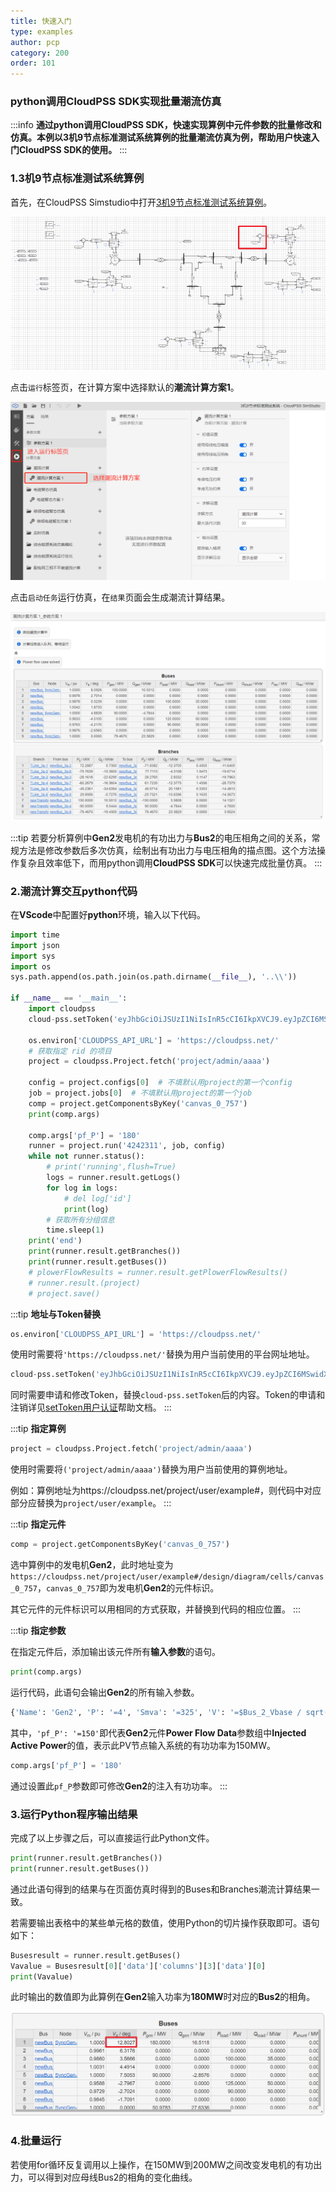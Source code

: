 ```yaml
---
title: 快速入门
type: examples
author: pcp
category: 200
order: 101
---
```


### python调用CloudPSS SDK实现批量潮流仿真

:::info
**通过python调用CloudPSS SDK，快速实现算例中元件参数的批量修改和仿真。本例以3机9节点标准测试系统算例的批量潮流仿真为例，帮助用户快速入门CloudPSS SDK的使用。**
:::

### 1.3机9节点标准测试系统算例

首先，在CloudPSS Simstudio中打开[3机9节点标准测试系统算例](https://internal.cloudpss.net/project/k/cs#/design/diagram/canvas/canvas_0)。

![3机9节点标准测试系统算例](./1.png "3机9节点标准测试系统算例")

点击`运行`标签页，在计算方案中选择默认的**潮流计算方案1**。

![选择潮流计算方案](./2-1.png "选择潮流计算方案")

点击`启动任务`运行仿真，在`结果`页面会生成潮流计算结果。

![潮流计算结果](./3-2.png "潮流计算结果")

:::tip
若要分析算例中**Gen2**发电机的有功出力与**Bus2**的电压相角之间的关系，常规方法是修改参数后多次仿真，绘制出有功出力与电压相角的描点图。这个方法操作复杂且效率低下，而用python调用**CloudPSS SDK**可以快速完成批量仿真。
:::

### 2.潮流计算交互python代码

在**VScode**中配置好**python**环境，输入以下代码。
```python
import time
import json
import sys
import os
sys.path.append(os.path.join(os.path.dirname(__file__), '..\\'))

if __name__ == '__main__':
    import cloudpss
    cloud-pss.setToken('eyJhbGciOiJSUzI1NiIsInR5cCI6IkpXVCJ9.eyJpZCI6MSwidXNlcm5hbWUiOiJhZG1pbiIsInNjb3BlcyI6WyJ1bmtub3duIl0sInR5cGUiOiJTREsiLCJleHAiOjE2NTg1NjgzNDYsImlhdCI6MTYyNjk0MTQ1MX0.hDRBisqpd2bXzg5HZVoTVnxw2GmOAihY5HHALNpFs_gcLCL45Xt8rYKrCUq3CZKq-iM-mYfQvPgWIn2B_QCmUezHtUuRQw_nmBBLb5NMpIAiFJJiBFDGjBvzwBAINCbBFnr8zDxUvwHZMoAb3ed9VNJDqI_CTzB8Q3udTb10-TXs')

    os.environ['CLOUDPSS_API_URL'] = 'https://cloudpss.net/'
    # 获取指定 rid 的项目
    project = cloudpss.Project.fetch('project/admin/aaaa')

    config = project.configs[0]  # 不填默认用project的第一个config
    job = project.jobs[0]  # 不填默认用project的第一个job
    comp = project.getComponentsByKey('canvas_0_757')
    print(comp.args)
    
    comp.args['pf_P'] = '180'
    runner = project.run('4242311', job, config)
    while not runner.status():
        # print('running',flush=True)
        logs = runner.result.getLogs()
        for log in logs:
            # del log['id']
            print(log)
        # 获取所有分组信息
        time.sleep(1)
    print('end')
    print(runner.result.getBranches())
    print(runner.result.getBuses())
    # plowerFlowResults = runner.result.getPlowerFlowResults()
    # runner.result.(project)
    # project.save()
```

:::tip
**地址与Token替换**  
```python 
os.environ['CLOUDPSS_API_URL'] = 'https://cloudpss.net/'
```
使用时需要将`'https://cloudpss.net/'`替换为用户当前使用的平台网址地址。

```python
cloud-pss.setToken('eyJhbGciOiJSUzI1NiIsInR5cCI6IkpXVCJ9.eyJpZCI6MSwidXNlcm5hbWUiOiJhZG1pbiIsInNjb3BlcyI6WyJ1bmtub3duIl0sInR5cGUiOiJTREsiLCJleHAiOjE2NTg1NjgzNDYsImlhdCI6MTYyNjk0MTQ1MX0.hDRBisqpd2bXzg5HZVoTVnxw2GmOAihY5HHALNpFs_gcLCL45Xt8rYKrCUq3CZKq-iM-mYfQvPgWIn2B_QCmUezHtUuRQw_nmBBLb5NMpIAiFJJiBFDGjBvzwBAINCbBFnr8zDxUvwHZMoAb3ed9VNJDqI_CTzB8Q3udTb10-TXs')
```
同时需要申请和修改Token，替换`cloud-pss.setToken`后的内容。Token的申请和注销详见[setToken用户认证](../../interface/setToken.md)帮助文档。
:::

:::tip
**指定算例**  
```python
project = cloudpss.Project.fetch('project/admin/aaaa')
```
使用时需要将`('project/admin/aaaa')`替换为用户当前使用的算例地址。

例如：算例地址为https://cloudpss.net/project/user/example#，则代码中对应部分应替换为`project/user/example`。
:::

:::tip
**指定元件**
```python
comp = project.getComponentsByKey('canvas_0_757')
```
选中算例中的发电机**Gen2**，此时地址变为`https://cloudpss.net/project/user/example#/design/diagram/cells/canvas_0_757`，`canvas_0_757`即为发电机**Gen2**的元件标识。

其它元件的元件标识可以用相同的方式获取，并替换到代码的相应位置。
:::

:::tip
**指定参数**

在指定元件后，添加输出该元件所有**输入参数**的语句。
```python
print(comp.args)
```
运行代码，此语句会输出**Gen2**的所有输入参数。
```python
{'Name': 'Gen2', 'P': '=4', 'Smva': '=325', 'V': '=$Bus_2_Vbase / sqrt(3)', 'freq': '=50', 'R0': '=10000', 'ParamType': '0', 'ModelType': '0', 'Rs': '=0.000301', 'Xls': '=0', 'Xq': '=0.283875', 'Xd': '=0.283875', 'Rfd': '=0.000117219', 'Xlfd': '=0.047921256', 'Rkd': '=0.009822918', 'Xlkd': '=0.097868236', 'Rkqg': '=50000', 'Xlkqg': '=50000', 'RkqQ': '=0.005334267', 'XlkqQ': '=0.059027851', 'Rs_2': '=0.000301', 'Xls_2': '=0', 'Xd_2': '=0.283875', 'Xdp_2': '=0.041', 'Xdpp_2': '=0.028895', 'Xq_2': '=0.283875', 'Xqp_2': '=0.056603', 'Xqpp_2': '=0.028895', 'Td0p_2': '=9.01', 'Td0pp_2': '=0.045', 'Tq0p_2': '=0.956', 'Tq0pp_2': '=0.069', 'Control': '1', 'Tj': '=5', 'Dm': '=0', 'StartupType': '4', 'RampingTime': '=0.06', 'V_mag': 1, 'V_ph': 8.092582389805873, 'AP': 150, 'RP': 10.551261791343547, 's2m': '@S2M', 'l2n': '@L2N', 'BusType': '1', 'pf_P': '=150', 'pf_Q': '=100', 'pf_V': '=1', 'pf_Theta': '=0', 'pf_Vmin': '=0.001', 'pf_Vmax': '=10', `'pf_Qmin'`: '=-200', 'pf_Qmax': '=200', 's2m_o': '#initEx2', 'l2n_o': '#initGv2', 'Ef0_o': '#Ef02', 'Tm0_o': '#Tm02', 'wr_o': '#wr2', 'theta_o': '', 'loadangle_o': '', 'loadangle_so': '', 'VT_o': '#VT2', 'IT_o': '#IT2', 'PT_o': '#P2', 'QT_o': '#Q2', 'IT_inst': ''}
```
其中，`'pf_P': '=150'`即代表**Gen2**元件**Power Flow Data**参数组中**Injected Active Power**的值，表示此PV节点输入系统的有功功率为150MW。
```python
comp.args['pf_P'] = '180'
```
通过设置此`pf_P`参数即可修改**Gen2**的注入有功功率。
:::

### 3.运行Python程序输出结果
完成了以上步骤之后，可以直接运行此Python文件。

```python
print(runner.result.getBranches())
print(runner.result.getBuses())
```
通过此语句得到的结果与在页面仿真时得到的Buses和Branches潮流计算结果一致。

若需要输出表格中的某些单元格的数值，使用Python的切片操作获取即可。语句如下：
```python
Busesresult = runner.result.getBuses()
Vavalue = Busesresult[0]['data']['columns'][3]['data'][0]
print(Vavalue)
```
此时输出的数值即为此算例在**Gen2**输入功率为**180MW**时对应的**Bus2**的相角。

![输出单元格数值](./单个结果.png "输出单元格数值")

### 4.批量运行
若使用for循环反复调用以上操作，在150MW到200MW之间改变发电机的有功出力，可以得到对应母线Bus2的相角的变化曲线。